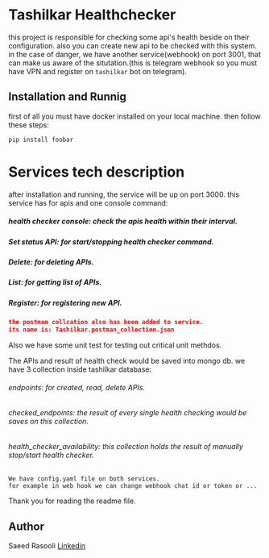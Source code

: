 # Tashilkar Healthchecker

this project is responsible for checking some api's health beside on their configuration.
also you can create new api to be checked with this system.
in the case of danger, we have another service(webhook) on port 3001, that can make us aware of the situtation.(this is telegram webhook so you must have VPN and register on ```tashilkar``` bot on telegram).

## Installation and Runnig

first of all you must have docker installed on your local machine.
then follow these steps:

```bash
pip install foobar
```
# Services tech description
after installation and running, the service will be up on port 3000.
this service has for apis and one console command:

##### health checker console: check the apis health within their interval.
##### Set status API: for start/stopping health checker command.
##### Delete: for deleting APIs.
##### List: for getting list of APIs.
##### Register:  for registering new API.


```json lines
the postman collcation also has been added to service. 
its name is: Tashilkar.postman_collection.json
```

Also we have some unit test for testing out critical unit methdos.

The APIs and result of health check would be saved into mongo db.
we have 3 collection inside tashilkar database:

###### endpoints: for created, read, delete APIs.
###### checked_endpoints: the result of every single health checking would be saves on this collection.
###### health_checker_availability: this collection holds the result of manually stop/start health checker.

```
We have config.yaml file on both services.
for example in web hook we can change webhook chat id or token or ...
```
<span style="color:red">

</span>


Thank you for reading the readme file.

## Author
Saeed Rasooli [Linkedin](linkedin.com/in/saeed-rasooli-029527101/)
